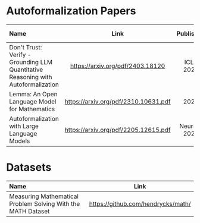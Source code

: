 # Autoformalization Papers
| Name | Link  | Published | % Understood | Status |
| :--- | :----: | :----: | :----: | ---: |
| Don't Trust: Verify - Grounding LLM Quantitative Reasoning with Autoformalization | https://arxiv.org/pdf/2403.18120 | 	ICLR 2024 | | Unread |
| Lemma: An Open Language Model for Mathematics | https://arxiv.org/pdf/2310.10631.pdf | 2023 | | Unread |
| Autoformalization with Large Language Models | https://arxiv.org/pdf/2205.12615.pdf | NeurIPS 2024 |  | Unread |



# Datasets
| Name | Link |
| :--- | :----: |
| Measuring Mathematical Problem Solving With the MATH Dataset | https://github.com/hendrycks/math/ |
